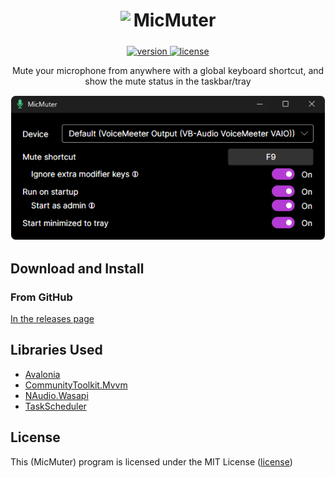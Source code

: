 <h1 align="center" style="display: flex; justify-content: center; align-items: center;">
  <img src="readme_assets/icon.ico?raw=true" height="35">
  <span style="margin-left: 5px; margin-bottom: 5px;">MicMuter</span>
</h1>

<div align="center">

<a href="https://github.com/sibber5/MicMuter/releases/latest">
    <img src="https://img.shields.io/github/v/release/sibber5/MicMuter" alt="version" />
</a>
<a href="https://github.com/sibber5/MicMuter/blob/main/LICENSE">
    <img src="https://img.shields.io/github/license/sibber5/MicMuter?color=lightgrey" alt="license" />
</a>

<br/>

Mute your microphone from anywhere with a global keyboard shortcut, and show the mute status in the taskbar/tray

![](readme_assets/screenshot.png?raw=true)

</div>

## Download and Install

### From GitHub
[In the releases page](https://github.com/sibber5/MicMuter/releases/latest)

## Libraries Used
- [Avalonia](https://github.com/AvaloniaUI/Avalonia)
- [CommunityToolkit.Mvvm](https://github.com/CommunityToolkit/dotnet)
- [NAudio.Wasapi](https://github.com/naudio/NAudio)
- [TaskScheduler](https://github.com/dahall/TaskScheduler)

## License
This (MicMuter) program is licensed under the MIT License ([license](LICENSE))
